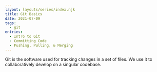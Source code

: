 ```yaml
---
layout: layouts/series/index.njk
title: Git Basics
date: 2021-07-09
tags:
  - git
entries:
  - Intro to Git
  - Committing Code
  - Pushing, Pulling, & Merging
---
```


Git is the software used for tracking changes in a set of files. We use it to collaboratively develop on a singular codebase.
